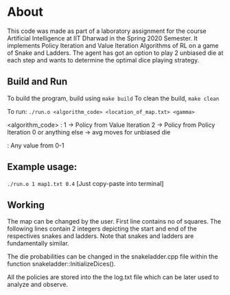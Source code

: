 # About 
This code was made as part of a laboratory assignment for the course Artificial Intelligence at IIT Dharwad in the Spring 2020 Semester. It implements Policy Iteration and Value Iteration Algorithms of RL on a game of Snake and Ladders. The agent has got an option to play 2 unbiased die at each step and wants to determine the optimal dice playing strategy. 

## Build and Run

To build the program, build using `make build`
To clean the build, `make clean`

To run:
``./run.o <algorithm_code> <location_of_map.txt> <gamma>``

<algorithm_code> : 
		1 			-> Policy from Value Iteration
		2 			-> Policy from Policy Iteration
		0 or anything else	-> avg moves for unbiased die

<gamma> : Any value from 0-1

## Example usage:
``./run.o 1 map1.txt 0.4``
[Just copy-paste into terminal]


## Working 
The map can be changed by the user. First line contains no of squares. The following lines contain 2 integers depicting the start and end of the respectives snakes and ladders. Note that snakes and ladders are fundamentally similar.

The die probabilities can be changed in the snakeladder.cpp file within the function snakeladder::InitializeDices().

All the policies are stored into the the log.txt file which can be later used to analyze and observe. 

